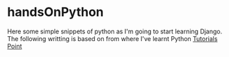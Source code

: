# handsOnPython
Here some simple snippets of python as I'm going to start learning Django. The following writting is based on from where I've learnt Python [Tutorials Point](https://www.tutorialspoint.com/python) 
